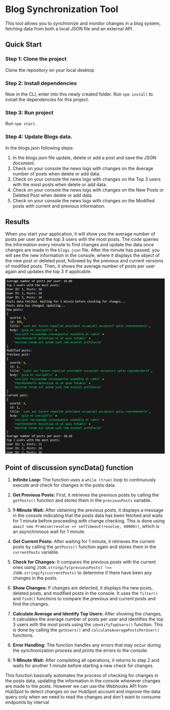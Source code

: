 # Blog Synchronization Tool

This tool allows you to synchronize and monitor changes in a blog system, fetching data from both a local JSON file and an external API.


## Quick Start

### Step 1: Clone the project

Clone the repository on your local desktop

### Step 2: Install dependencies

Now in the CLI, enter into this newly created folder. Run `npm install` to install the dependencies for this project.

### Step 3: Run project

Run `npm start`. 

### Step 4: Update Blogs data.

In the blogs.json following steps:

1. In the blogs.json file update, delete or add a post and save the JSON document.
2. Check on your console the news logs with changes on the Average number of posts when delete or add data.
3. Check on your console the news logs with changes on the Top 3 users with the most posts when delete or add data.
4. Check on your console the news logs with changes on the New Posts or Deleted Post when delete or add data.
5. Check on your console the news logs with changes on the Modified posts with current and previous information.

## Results

When you start your application, it will show you the average number of posts per user and the top 3 users with the most posts. The code queries the information every minute to find changes and update the data once changes are made in the `blogs.json` file. After the minute has passed, you will see the new information in the console, where it displays the object of the new post or deleted post, followed by the previous and current versions of modified posts. Then, it shows the average number of posts per user again and updates the top 3 if applicable.

![display-an-iframe-modal-example](https://github.com/davidmenlop/HubSpot-Developer-Coding/blob/master/Logs.png)

## Point of discussion syncData() function

1. **Infinite Loop:** The function uses a `while (true)` loop to continuously execute and check for changes in the posts data.

2. **Get Previous Posts:** First, it retrieves the previous posts by calling the `getPosts()` function and stores them in the `previousPosts` variable.

3. **1-Minute Wait:** After obtaining the previous posts, it displays a message in the console indicating that the posts data has been fetched and waits for 1 minute before proceeding with change checking. This is done using `await new Promise(resolve => setTimeout(resolve, 60000))`, which is an asynchronous wait for 1 minute.

4. **Get Current Posts:** After waiting for 1 minute, it retrieves the current posts by calling the `getPosts()` function again and stores them in the `currentPosts` variable.

5. **Check for Changes:** It compares the previous posts with the current ones using `JSON.stringify(previousPosts) !== JSON.stringify(currentPosts)` to determine if there have been any changes in the posts.

6. **Show Changes:** If changes are detected, it displays the new posts, deleted posts, and modified posts in the console. It uses the `filter()` and `find()` functions to compare the previous and current posts and find the changes.

7. **Calculate Average and Identify Top Users:** After showing the changes, it calculates the average number of posts per user and identifies the top 3 users with the most posts using the `identifyTopUsers()` function. This is done by calling the `getUsers()` and `calculateAveragePostsPerUser()` functions.

8. **Error Handling:** The function handles any errors that may occur during the synchronization process and prints the errors to the console.

9. **1-Minute Wait:** After completing all operations, it returns to step 2 and waits for another 1 minute before starting a new check for changes.

This function basically automates the process of checking for changes in the posts data, updating the information in the console whenever changes are made to the posts. However we can use the Webhooks API from HubSpot to detect changes on our HubSpot account and improve the data query only when we need to read the changes and don't want to consume endpoints by interval
